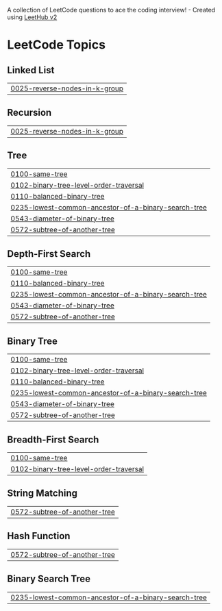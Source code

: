 A collection of LeetCode questions to ace the coding interview! - Created using [LeetHub v2](https://github.com/arunbhardwaj/LeetHub-2.0)
<!---LeetCode Topics Start-->
# LeetCode Topics
## Linked List
|  |
| ------- |
| [0025-reverse-nodes-in-k-group](https://github.com/StarPlatinum011/leetcode-practice/tree/master/0025-reverse-nodes-in-k-group) |
## Recursion
|  |
| ------- |
| [0025-reverse-nodes-in-k-group](https://github.com/StarPlatinum011/leetcode-practice/tree/master/0025-reverse-nodes-in-k-group) |
## Tree
|  |
| ------- |
| [0100-same-tree](https://github.com/StarPlatinum011/leetcode-practice/tree/master/0100-same-tree) |
| [0102-binary-tree-level-order-traversal](https://github.com/StarPlatinum011/leetcode-practice/tree/master/0102-binary-tree-level-order-traversal) |
| [0110-balanced-binary-tree](https://github.com/StarPlatinum011/leetcode-practice/tree/master/0110-balanced-binary-tree) |
| [0235-lowest-common-ancestor-of-a-binary-search-tree](https://github.com/StarPlatinum011/leetcode-practice/tree/master/0235-lowest-common-ancestor-of-a-binary-search-tree) |
| [0543-diameter-of-binary-tree](https://github.com/StarPlatinum011/leetcode-practice/tree/master/0543-diameter-of-binary-tree) |
| [0572-subtree-of-another-tree](https://github.com/StarPlatinum011/leetcode-practice/tree/master/0572-subtree-of-another-tree) |
## Depth-First Search
|  |
| ------- |
| [0100-same-tree](https://github.com/StarPlatinum011/leetcode-practice/tree/master/0100-same-tree) |
| [0110-balanced-binary-tree](https://github.com/StarPlatinum011/leetcode-practice/tree/master/0110-balanced-binary-tree) |
| [0235-lowest-common-ancestor-of-a-binary-search-tree](https://github.com/StarPlatinum011/leetcode-practice/tree/master/0235-lowest-common-ancestor-of-a-binary-search-tree) |
| [0543-diameter-of-binary-tree](https://github.com/StarPlatinum011/leetcode-practice/tree/master/0543-diameter-of-binary-tree) |
| [0572-subtree-of-another-tree](https://github.com/StarPlatinum011/leetcode-practice/tree/master/0572-subtree-of-another-tree) |
## Binary Tree
|  |
| ------- |
| [0100-same-tree](https://github.com/StarPlatinum011/leetcode-practice/tree/master/0100-same-tree) |
| [0102-binary-tree-level-order-traversal](https://github.com/StarPlatinum011/leetcode-practice/tree/master/0102-binary-tree-level-order-traversal) |
| [0110-balanced-binary-tree](https://github.com/StarPlatinum011/leetcode-practice/tree/master/0110-balanced-binary-tree) |
| [0235-lowest-common-ancestor-of-a-binary-search-tree](https://github.com/StarPlatinum011/leetcode-practice/tree/master/0235-lowest-common-ancestor-of-a-binary-search-tree) |
| [0543-diameter-of-binary-tree](https://github.com/StarPlatinum011/leetcode-practice/tree/master/0543-diameter-of-binary-tree) |
| [0572-subtree-of-another-tree](https://github.com/StarPlatinum011/leetcode-practice/tree/master/0572-subtree-of-another-tree) |
## Breadth-First Search
|  |
| ------- |
| [0100-same-tree](https://github.com/StarPlatinum011/leetcode-practice/tree/master/0100-same-tree) |
| [0102-binary-tree-level-order-traversal](https://github.com/StarPlatinum011/leetcode-practice/tree/master/0102-binary-tree-level-order-traversal) |
## String Matching
|  |
| ------- |
| [0572-subtree-of-another-tree](https://github.com/StarPlatinum011/leetcode-practice/tree/master/0572-subtree-of-another-tree) |
## Hash Function
|  |
| ------- |
| [0572-subtree-of-another-tree](https://github.com/StarPlatinum011/leetcode-practice/tree/master/0572-subtree-of-another-tree) |
## Binary Search Tree
|  |
| ------- |
| [0235-lowest-common-ancestor-of-a-binary-search-tree](https://github.com/StarPlatinum011/leetcode-practice/tree/master/0235-lowest-common-ancestor-of-a-binary-search-tree) |
<!---LeetCode Topics End-->